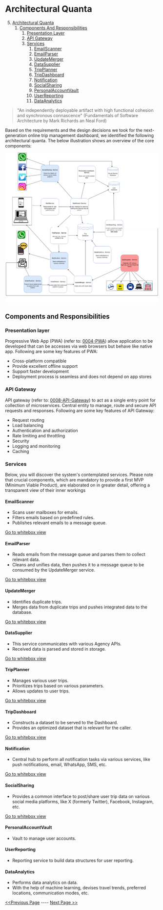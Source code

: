 # Architectural Quanta
5. [Architectural Quanta](#architectural-quanta)
   1. [Components And Responsibilities](#components-and-responsibilities)
      1. [Presentation Layer](#presentation-layer)
      2. [API Gateway](#api-gateway)
      3. [Services](#services)
         1. [EmailScanner](#emailscanner)
         2. [EmailParser](#emailparser)
         3. [UpdateMerger](#updatemerger)
         4. [DataSupplier](#datasupplier)
         5. [TripPlanner](#tripplanner)
         6. [TripDashboard](#tripdashboard)
         7. [Notification](#notification)
         8. [SocialSharing](#socialsharing)
         9. [PersonalAccountVault](#personalaccountvault)
         10. [UserReporting](#userreporting)
         11. [DataAnalytics](#dataanalytics)

> "An independently deployable artifact with high functional cohesion and synchronous connascence" (Fundamentals of Software Architecture by Mark Richards an Neal Ford)

Based on the requirements and the design decisions we took for the  next-generation online trip management dashboard, 
we identified the following architectural quanta. The below illustration shows an overview of
the core components:

![images](../diagrams/ARCH-KATA-06_Identify_Architectural_Quanta_Component_Diagram.png)

## Components and Responsibilities
### Presentation layer
  
  Progressive Web App (PWA) (refer to: [0004-PWA](../ADRs/0004-PWA.md)) allow application to be developed that can be accesses via web browsers but behave like native app.
  Following are some key features of PWA:
   - Cross-platform compatible
   - Provide excellent offline support
   - Support faster development
   - Deployment process is seamless and does not depend on app stores


### API Gateway

   API gateway (refer to: [0008-API-Gateway](../ADRs/0008-API-Gateway.md)) to act as a single entry point for collection of microservices.
   Central entity to manage, route and secure API requests and responses.
   Following are some key features of API Gateway:
   - Request routing
   -  Load balancing
   - Authentication and authorization
   -  Rate limiting and throttling
   - Security
   - Logging and monitoring
   - Caching

### Services
Below, you will discover the system's contemplated services. Please note that crucial components, which are mandatory to provide a first MVP (Minimum Viable Product),  are elaborated on in greater detail, offering a transparent view of their inner workings

#### EmailScanner
- Scans user mailboxes for emails.
- Filters emails based on predefined rules.
- Publishes relevant emails to a message queue.

[Go to whitebox view](../quanta/1-emaildata-collector-quanta.md)


#### EmailParser
- Reads emails from the message queue and parses them to collect relevant data.
- Cleans and unifies data, then pushes it to a message queue to be consumed by the UpdateMerger service.

[Go to whitebox view](../quanta/1-emaildata-collector-quanta.md)

#### UpdateMerger
- Identifies duplicate trips.
- Merges data from duplicate trips and pushes integrated data to the database.

[Go to whitebox view](../quanta/1-emaildata-collector-quanta.md)

#### DataSupplier
- This service communicates with various Agency APIs.
- Received data is parsed and stored in storage.

[Go to whitebox view](../quanta/2-data-supplier-quanta.md)

#### TripPlanner
- Manages various user trips.
- Prioritizes trips based on various parameters.
- Allows updates to user trips.

[Go to whitebox view](../quanta/3-trip-planner-quanta.md)

#### TripDashboard
- Constructs a dataset to be served to the Dashboard.
- Provides an optimized dataset that is relevant for the caller.

[Go to whitebox view](../quanta/4-trip-dashboard-quanta.md)

#### Notification
- Central hub to perform all notification tasks via various services, like push notifications, email, WhatsApp, SMS, etc.

[Go to whitebox view](../quanta/5-notification-hub-quanta.md)

#### SocialSharing
- Provides a common interface to post/share user trip data on various social media platforms, like X (formerly Twitter), Facebook, Instagram, etc.

[Go to whitebox view](../quanta/6-social-sharing-quanta.md)

#### PersonalAccountVault
- Vault to manage user accounts.

#### UserReporting
- Reporting service to build data structures for user reporting.

#### DataAnalytics
- Performs data analytics on data.
- With the help of machine learning, devises travel trends, preferred locations, communication modes, etc.

[<<Previous Page](./04_Solution_Strategy.md) ---- [Next Page >>](./06_Architecture_Decisions.md)
